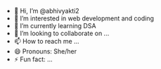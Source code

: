 - 👋 Hi, I’m @abhivyakti2
- 👀 I’m interested in web development and coding
- 🌱 I’m currently learning DSA
- 💞️ I’m looking to collaborate on ...
- 📫 How to reach me ...
- 😄 Pronouns: She/her
- ⚡ Fun fact: ...

<!---
abhivyakti2/abhivyakti2 is a ✨ special ✨ repository because its `README.md` (this file) appears on your GitHub profile.
You can click the Preview link to take a look at your changes.
--->
